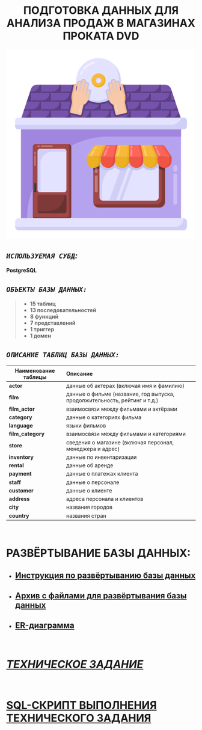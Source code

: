 <h1 align="center">ПОДГОТОВКА ДАННЫХ ДЛЯ АНАЛИЗА ПРОДАЖ В МАГАЗИНАХ ПРОКАТА DVD</h1>


<p align="center">
  <img src="https://github.com/KlyapkoV/DVD_RENTAL_STORE/blob/main/images/logo.png">
</p>


## _`ИСПОЛЬЗУЕМАЯ СУБД`:_
**PostgreSQL**

## _`ОБЪЕКТЫ БАЗЫ ДАННЫХ:`_
> - **15 таблиц**
> - **13 последовательностей**
> - **8 функций**
> - **7 представлений**
> - **1 триггер**
> - **1 домен**

## _`ОПИСАНИЕ ТАБЛИЦ БАЗЫ ДАННЫХ:`_
| Наименование таблицы | Описание |
|--------------|:-----|
| **actor** | данные об актерах (включая имя и фамилию) |
| **film** | данные о фильме (название, год выпуска, продолжительность, рейтинг и т.д.) |
| **film_actor** | взаимосвязи между фильмами и актёрами |
| **category** | данные о категориях фильма |
| **language** | языки фильмов |
| **film_category** | взаимосвязи между фильмами и категориями |
| **store** | сведения о магазине (включая персонал, менеджера и адрес) |
| **inventory** | данные по инвентаризации |
| **rental** | данные об аренде |
| **payment** | данные о платежах клиента |
| **staff** | данные о персонале |
| **customer** | данные о клиенте|
| **address** | адреса персонала и клиентов |
| **city** | названия городов |
| **country** | названия стран |

&nbsp;

# РАЗВЁРТЫВАНИЕ БАЗЫ ДАННЫХ:
- ## [Инструкция по развёртыванию базы данных](https://www.postgresqltutorial.com/postgresql-getting-started/load-postgresql-sample-database)
- ## [Архив с файлами для развёртывания базы данных](https://github.com/KlyapkoV/DVD_RENTAL_STORE/blob/main/dvdrental.zip)
- ## [ER-диаграмма](https://github.com/KlyapkoV/DVD_RENTAL_STORE/blob/main/ER-diagram.pdf)

&nbsp;

# [_ТЕХНИЧЕСКОЕ ЗАДАНИЕ_](https://github.com/KlyapkoV/DVD_RENTAL_STORE/blob/main/tz-DVD_RENTAL_STORE.pdf)

&nbsp;

# [SQL-СКРИПТ ВЫПОЛНЕНИЯ ТЕХНИЧЕСКОГО ЗАДАНИЯ](https://github.com/KlyapkoV/DVD_RENTAL_STORE/blob/main/script.sql)
